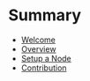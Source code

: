 # Summary

- [Welcome](./welcome.md)
- [Overview](./overview.md)
- [Setup a Node](./node/README.md)
- [Contribution](./contribution.md)
